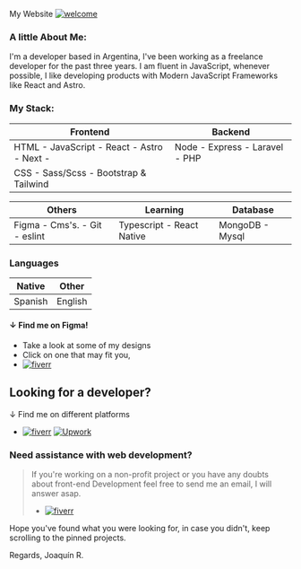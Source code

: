 My Website
[![welcome](https://www.figma.com/profile/908314209309808562/cover_image?b10cc5e1-dd68-43dd-ae80-c2f4b7b0c722)](https://joaquinreynoso.vercel.app/)
<br>

### A little About Me:
I'm a developer based in Argentina, I've been working as a freelance developer for the past three years. I am fluent in JavaScript, whenever possible, I like developing products with Modern JavaScript Frameworks like React and Astro.

### My Stack: 
| Frontend | Backend | 
| --- | --- |
| HTML - JavaScript - React - Astro - Next -  | Node - Express - Laravel - PHP |
| CSS - Sass/Scss - Bootstrap & Tailwind |

| Others | Learning | Database |
| --- | --- | --- |
| Figma - Cms's. - Git - eslint  | Typescript - React Native | MongoDB - Mysql |

### Languages
| Native | Other |
| --- | --- |
|  Spanish | English |

#### &darr; Find me on Figma!
- Take a look at some of my designs
- Click on one that may fit you, 
- [![fiverr](https://th.bing.com/th?id=ODLS.27416eed-7578-439e-ae1c-f0392d225a34&w=32&h=32&qlt=90&pcl=fffffa&o=6&pid=1.2)](https://figma.com/@orientalArg)

## Looking for a developer?
&darr; Find me on different platforms
 - [![fiverr](https://th.bing.com/th?id=ODLS.248cca61-4987-4b0f-9b47-bb2872b2414a&w=32&h=32&qlt=90&pcl=fffffa&o=6&pid=1.2)](https://www.fiverr.com/joaquinreyno623) [![Upwork](https://th.bing.com/th?id=ODLS.102712b1-4c58-4958-a5e6-1977d257f078&w=32&h=32&qlt=90&pcl=fffffa&o=6&pid=1.2)](https://www.upwork.com/freelancers/~0117753d45764f61bb)
 
 ### Need assistance with web development?
 > If you're working on a non-profit project or you have any doubts
> about front-end Development feel free to send me an email, 
 > I will answer asap.
 > - [![fiverr](https://th.bing.com/th?id=ODLS.8f0ce0d8-2449-458c-bf41-a8532cffd6c5&w=32&h=32&qlt=92&pcl=fffffa&o=6&pid=1.2)](mailto:orientalarg@outlook.com)


Hope you've found what you were looking for,
in case you didn't, keep scrolling to the pinned projects.

Regards, Joaquín R.
